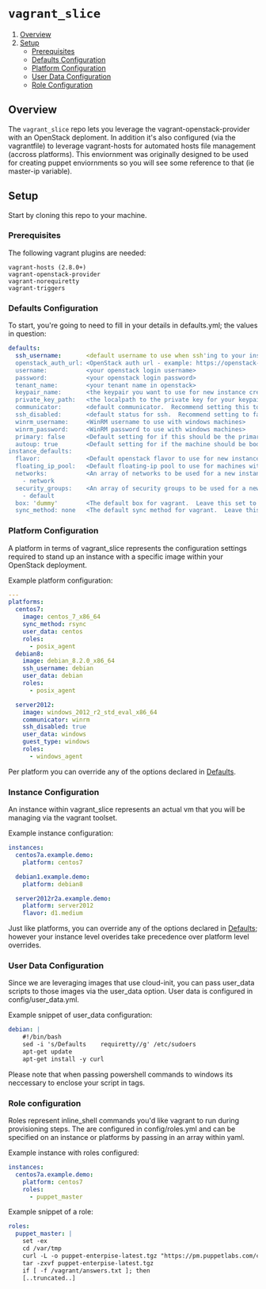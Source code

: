 `vagrant_slice`
===============

1. [Overview](#overview)
2. [Setup](#setup)
    * [Prerequisites](#prerequisites)
    * [Defaults Configuration](#defaults-configuration)
    * [Platform Configuration](#platform-configuration)
    * [User Data Configuration](#user-data-configuration)
    * [Role Configuration](#role-configuration)

## Overview

The `vagrant_slice` repo lets you leverage the vagrant-openstack-provider with an OpenStack deploment.  In addition it's also configured (via the vagrantfile) to leverage vagrant-hosts for automated hosts file management (accross platforms).  This enviornment was originally designed to be used for creating puppet enviornments so you will see some reference to that (ie master-ip variable).

## Setup
Start by cloning this repo to your machine.

### Prerequisites
The following vagrant plugins are needed:

```
vagrant-hosts (2.8.0+)
vagrant-openstack-provider
vagrant-norequiretty
vagrant-triggers
```

### Defaults Configuration
To start, you're going to need to fill in your details in defaults.yml; the values in question:

```yaml
defaults:
  ssh_username:       <default username to use when ssh'ing to your instances (you can customize per image later)>
  openstack_auth_url: <OpenStack auth url - example: https://openstack-url:5000/v2.0>
  username:           <your openstack login username>
  password:           <your openstack login password>
  tenant_name:        <your tenant name in openstack>
  keypair_name:       <the keypair you want to use for new instance creation>
  private_key_path:   <the localpath to the private key for your keypair>
  communicator:       <default communicator.  Recommend setting this to ssh and overriding to winrm for windows(overrides are set elsewhere)>
  ssh_disabled:       <default status for ssh.  Recommend setting to false and overriding for windows to true (overrides are set elsewhere)>
  winrm_username:     <WinRM username to use with windows machines>
  winrm_password:     <WinRM password to use with windows machines>
  primary: false      <Default setting for if this should be the primary machine in a multi-master env.  This must be set to false, can override elsewhere>
  autoup: true        <Default setting for if the machine should be booted when an unqualified vagrant up is executed>
instance_defaults:
  flavor:             <Default openstack flavor to use for new instances without overrides>
  floating_ip_pool:   <Default floating-ip pool to use for machines without overrides>
  networks:           <An array of networks to be used for a new instance by default (example network is left just for show, replace it)>
    - network
  security_groups:    <An array of security groups to be used for a new instance by default (example default is left just for show, replace it)>
    - default
  box: 'dummy'        <The default box for vagrant.  Leave this set to dummy>
  sync_method: none   <The default sync method for vagrant.  Leave this to none by default and customize per image>
```

### Platform Configuration
A platform in terms of vagrant_slice represents the configuration settings required to stand up an instance with a specific image within your OpenStack deployment.

Example platform configuration:

```yaml
---
platforms:
  centos7:
    image: centos_7_x86_64
    sync_method: rsync
    user_data: centos
    roles:
      - posix_agent
  debian8:
    image: debian_8.2.0_x86_64
    ssh_username: debian
    user_data: debian
    roles:
      - posix_agent

  server2012:
    image: windows_2012_r2_std_eval_x86_64
    communicator: winrm
    ssh_disabled: true
    user_data: windows
    guest_type: windows
    roles:
      - windows_agent
```

Per platform you can override any of the options declared in [Defaults](#defaults-configuration).

### Instance Configuration

An instance within vagrant_slice represents an actual vm that you will be managing via the vagrant toolset.

Example instance configuration:

```yaml
instances:
  centos7a.example.demo:
    platform: centos7

  debian1.example.demo:
    platform: debian8

  server2012r2a.example.demo:
    platform: server2012
    flavor: d1.medium
```

Just like platforms, you can override any of the options declared in [Defaults](#defaults-configuration); however your instance level overides take precedence over platform level overrides.

### User Data Configuration

Since we are leveraging images that use cloud-init, you can pass user_data scripts to those images via the user_data option.  User data is configured in config/user_data.yml.

Example snippet of user_data configuration:

```yaml
debian: |
    #!/bin/bash
    sed -i 's/Defaults    requiretty//g' /etc/sudoers
    apt-get update
    apt-get install -y curl
```

Please note that when passing powershell commands to windows its neccessary to enclose your script in <powershell></powershell> tags.

### Role configuration
Roles represent inline_shell commands you'd like vagrant to run during provisioning steps.  The are configured in config/roles.yml and can be specified on an instance or platforms by passing in an array within yaml.

Example instance with roles configured:

```yaml
instances:
  centos7a.example.demo:
    platform: centos7
    roles:
      - puppet_master
```

Example snippet of a role:
```yaml
roles:
  puppet_master: |
    set -ex
    cd /var/tmp
    curl -L -o puppet-enterpise-latest.tgz "https://pm.puppetlabs.com/cgi-bin/download.cgi?dist=el&rel=7&arch=x86_64&ver=latest"
    tar -zxvf puppet-enterpise-latest.tgz
    if [ -f /vagrant/answers.txt ]; then
    [..truncated..]
```


